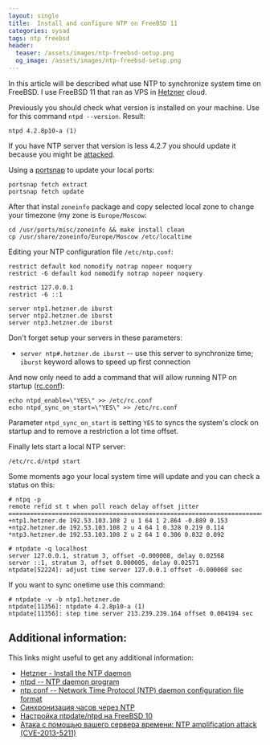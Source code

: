 ```yaml
---
layout: single
title:  Install and configure NTP on FreeBSD 11
categories: sysad
tags: ntp freebsd
header:
  teaser: /assets/images/ntp-freebsd-setup.png
  og_image: /assets/images/ntp-freebsd-setup.png
---
```


In this article will be described what use NTP to synchronize system time on FreeBSD.
I use FreeBSD 11 that ran as VPS in [Hetzner][hetzner] cloud.

Previously you should check what version is installed on your machine. Use for this command `ntpd --version`. Result:
```
ntpd 4.2.8p10-a (1)
```

If you have NTP server that version is less 4.2.7 you should update it because you might be [attacked][ntp-attack].

Using a [portsnap][portsnap] to update your local ports:
```
portsnap fetch extract
portsnap fetch update
```

After that instal `zoneinfo` package and copy selected local zone to change your timezone (my zone is `Europe/Moscow`:
```
cd /usr/ports/misc/zoneinfo && make install clean
cp /usr/share/zoneinfo/Europe/Moscow /etc/localtime
```

Editing your NTP configuration file `/etc/ntp.conf`:
```
restrict default kod nomodify notrap nopeer noquery
restrict -6 default kod nomodify notrap nopeer noquery

restrict 127.0.0.1
restrict -6 ::1

server ntp1.hetzner.de iburst
server ntp2.hetzner.de iburst
server ntp3.hetzner.de iburst
```

Don't forget setup your servers in these parameters:
* `server ntp#.hetzner.de iburst` -- use this server to synchronize time; `iburst` keyword allows to speed up first connection

And now only need to add a command that will allow running NTP on startup ([rc.conf][rc.conf]):
```
echo ntpd_enable=\"YES\" >> /etc/rc.conf
echo ntpd_sync_on_start=\"YES\" >> /etc/rc.conf
```

Parameter `ntpd_sync_on_start` is setting `YES` to syncs the system's clock	on startup and to remove a restriction a lot time offset.

Finally lets start a local NTP server:
```
/etc/rc.d/ntpd start
```

Some moments ago your local system time will update and you can check a status on this:
```
# ntpq -p
remote refid st t when poll reach delay offset jitter
==============================================================================
+ntp1.hetzner.de 192.53.103.108 2 u 1 64 1 2.864 -0.889 0.153
+ntp2.hetzner.de 192.53.103.108 2 u 4 64 1 0.328 0.219 0.114
*ntp3.hetzner.de 192.53.103.108 2 u 2 64 1 0.306 0.832 0.092

# ntpdate -q localhost
server 127.0.0.1, stratum 3, offset -0.000008, delay 0.02568
server ::1, stratum 3, offset 0.000005, delay 0.02571
ntpdate[52224]: adjust time server 127.0.0.1 offset -0.000008 sec
```

If you want to sync onetime use this command:
```
# ntpdate -v -b ntp1.hetzner.de
ntpdate[11356]: ntpdate 4.2.8p10-a (1)
ntpdate[11356]: step time server 213.239.239.164 offset 0.004194 sec
```

## Additional information:
This links might useful to get any additional information:
* [Hetzner - Install the NTP daemon](https://wiki.hetzner.de/index.php/Uhrzeit_synchronisieren_mit_NTP/en)
* [ntpd -- NTP daemon	program](https://www.freebsd.org/cgi/man.cgi?query=ntpd&sektion=8&apropos=0&manpath=FreeBSD+11.1-RELEASE+and+Ports)
* [ ntp.conf -- Network Time Protocol (NTP) daemon configuration file format](https://www.freebsd.org/cgi/man.cgi?query=ntp.conf&sektion=5&apropos=0&manpath=FreeBSD+11.0-RELEASE+and+Ports)
* [Синхронизация часов через NTP](https://www.freebsd.org/doc/ru/books/handbook/network-ntp.html)
* [Настройка ntpdate/ntpd на FreeBSD 10](https://sysadmin-note.ru/nastrojka-ntpdatentpd-na-freebsd-10/)
* [Атака с помощью вашего сервера времени: NTP amplification attack (CVE-2013-5211)](https://habrahabr.ru/post/209438/)

[hetzner]: https://www.hetzner.de/
[ntp-attack]: https://www.us-cert.gov/ncas/alerts/TA14-013A
[portsnap]: https://www.freebsd.org/doc/en/books/handbook/ports-using.html
[rc.conf]: https://www.freebsd.org/cgi/man.cgi?rc.conf(5)
